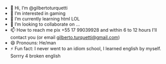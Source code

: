 - 👋 Hi, I’m @gilbertoturquetti
- 👀 I’m interested in gaming
- 🌱 I’m currently learning html LOL
- 💞️ I’m looking to collaborate on ...
- 📫 How to reach me pix +55 17 99039928 and within 6 to 12 hours I'll contact you (or email gilberto.turquetti@gmail.com)
- 😄 Pronouns: He/man
- ⚡ Fun fact: I never went to an idiom school, I learned english by myself. Sorrry 4 broken english

<!---
giltneto/giltneto is a ✨ special ✨ repository because its `README.md` (this file) appears on your GitHub profile.
You can click the Preview link to take a look at your changes.
--->
